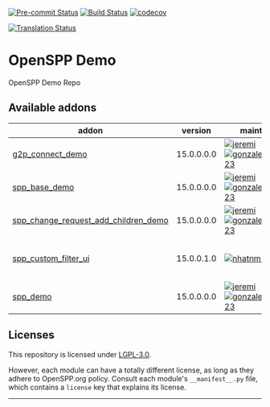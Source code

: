 
<!-- /!\ Non OCA Context : Set here the badge of your runbot / runboat instance. -->
[![Pre-commit Status](https://github.com/openspp/openspp-demo/actions/workflows/pre-commit.yml/badge.svg?branch=15.0)](https://github.com/openspp/openspp-demo/actions/workflows/pre-commit.yml?query=branch%3A15.0)
[![Build Status](https://github.com/openspp/openspp-demo/actions/workflows/test.yml/badge.svg?branch=15.0)](https://github.com/openspp/openspp-demo/actions/workflows/test.yml?query=branch%3A15.0)
[![codecov](https://codecov.io/gh/openspp/openspp-demo/branch/15.0/graph/badge.svg)](https://codecov.io/gh/openspp/openspp-demo)
<!-- /!\ Non OCA Context : Set here the badge of your translation instance. -->
[![Translation Status](https://translate.openspp.org/widgets/openspp/-/svg-badge.svg)](https://translate.openspp.org/engage/openspp/?utm_source=widget)

<!-- /!\ do not modify above this line -->

# OpenSPP Demo

OpenSPP Demo Repo

<!-- /!\ do not modify below this line -->

<!-- prettier-ignore-start -->

[//]: # (addons)

Available addons
----------------
addon | version | maintainers | summary
--- | --- | --- | ---
[g2p_connect_demo](g2p_connect_demo/) | 15.0.0.0.0 | [![jeremi](https://github.com/jeremi.png?size=30px)](https://github.com/jeremi) [![gonzalesedwin1123](https://github.com/gonzalesedwin1123.png?size=30px)](https://github.com/gonzalesedwin1123) | G2P Connect Demo
[spp_base_demo](spp_base_demo/) | 15.0.0.0.0 | [![jeremi](https://github.com/jeremi.png?size=30px)](https://github.com/jeremi) [![gonzalesedwin1123](https://github.com/gonzalesedwin1123.png?size=30px)](https://github.com/gonzalesedwin1123) | OpenSPP Base Demo
[spp_change_request_add_children_demo](spp_change_request_add_children_demo/) | 15.0.0.0.0 | [![jeremi](https://github.com/jeremi.png?size=30px)](https://github.com/jeremi) [![gonzalesedwin1123](https://github.com/gonzalesedwin1123.png?size=30px)](https://github.com/gonzalesedwin1123) | CR Demo: Add Child/Member
[spp_custom_filter_ui](spp_custom_filter_ui/) | 15.0.0.1.0 | [![nhatnm0612](https://github.com/nhatnm0612.png?size=30px)](https://github.com/nhatnm0612) | Customize Filter of Odoo to show less fields
[spp_demo](spp_demo/) | 15.0.0.0.0 | [![jeremi](https://github.com/jeremi.png?size=30px)](https://github.com/jeremi) [![gonzalesedwin1123](https://github.com/gonzalesedwin1123.png?size=30px)](https://github.com/gonzalesedwin1123) | OpenSPP Demo

[//]: # (end addons)

<!-- prettier-ignore-end -->

## Licenses

This repository is licensed under [LGPL-3.0](LICENSE).

However, each module can have a totally different license, as long as they adhere to OpenSPP.org
policy. Consult each module's `__manifest__.py` file, which contains a `license` key
that explains its license.

----
<!-- /!\ Non OCA Context : Set here the full description of your organization. -->
